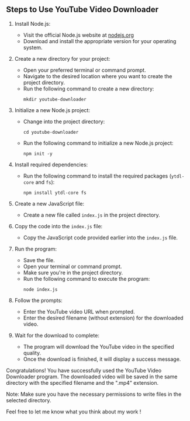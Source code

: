 ## Steps to Use YouTube Video Downloader

1. Install Node.js:  
   - Visit the official Node.js website at [nodejs.org](https://nodejs.org/)
   - Download and install the appropriate version for your operating system.

2. Create a new directory for your project:  
   - Open your preferred terminal or command prompt.
   - Navigate to the desired location where you want to create the project directory.
   - Run the following command to create a new directory:  
     ```shell
     mkdir youtube-downloader
     ```
     
3. Initialize a new Node.js project:  
   - Change into the project directory:  
     ```shell
     cd youtube-downloader
     ```
   - Run the following command to initialize a new Node.js project:  
     ```shell
     npm init -y
     ```

4. Install required dependencies:  
   - Run the following command to install the required packages (`ytdl-core` and `fs`):  
     ```shell
     npm install ytdl-core fs
     ```

5. Create a new JavaScript file:  
   - Create a new file called `index.js` in the project directory.

6. Copy the code into the `index.js` file:  
   - Copy the JavaScript code provided earlier into the `index.js` file.

7. Run the program:  
   - Save the file.
   - Open your terminal or command prompt.
   - Make sure you're in the project directory.
   - Run the following command to execute the program:  
     ```shell
     node index.js
     ```

8. Follow the prompts:  
   - Enter the YouTube video URL when prompted.
   - Enter the desired filename (without extension) for the downloaded video.

9. Wait for the download to complete:  
   - The program will download the YouTube video in the specified quality.
   - Once the download is finished, it will display a success message.

Congratulations! You have successfully used the YouTube Video Downloader program. The downloaded video will be saved in the same directory with the specified filename and the ".mp4" extension.

Note: Make sure you have the necessary permissions to write files in the selected directory.

Feel free to let me know what you think about my work !  



